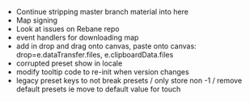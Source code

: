 - Continue stripping master branch material into here
- Map signing
- Look at issues on Rebane repo
- event handlers for downloading map
- add in drop and drag onto canvas, paste onto canvas: drop=e.dataTransfer.files, e.clipboardData.files
- corrupted preset show in locale
- modify tooltip code to re-init when version changes
- legacy preset keys to not break presets / only store non -1 / remove default presets ie move to default value for touch
